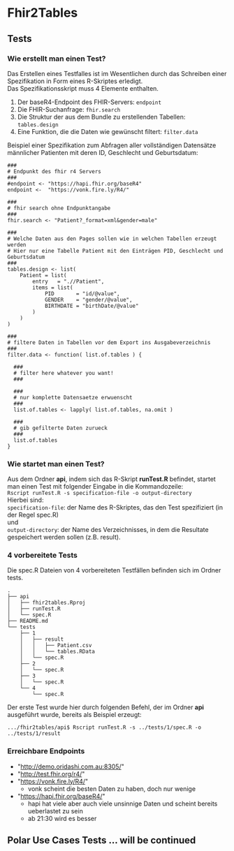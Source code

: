 # Fhir2Tables

## Tests
### Wie erstellt man einen Test?
Das Erstellen eines Testfalles ist im Wesentlichen durch das Schreiben einer Spezifikation in Form eines R-Skriptes erledigt.  
Das Spezifikationsskript muss 4 Elemente enthalten.
1. Der baseR4-Endpoint des FHIR-Servers:
```endpoint```
2. Die FHIR-Suchanfrage:
```fhir.search```
3. Die Struktur der aus dem Bundle zu erstellenden Tabellen:
```tables.design```
4. Eine Funktion, die die Daten wie gewünscht filtert:
```filter.data```  

Beispiel einer Spezifikation zum Abfragen aller vollständigen Datensätze männlicher Patienten mit deren ID, Geschlecht und Geburtsdatum:  

```
###
# Endpunkt des fhir r4 Servers
###
#endpoint <- "https://hapi.fhir.org/baseR4"
endpoint <-  "https://vonk.fire.ly/R4/"

###
# fhir search ohne Endpunktangabe
###
fhir.search <- "Patient?_format=xml&gender=male"

###
# Welche Daten aus den Pages sollen wie in welchen Tabellen erzeugt werden
# Hier nur eine Tabelle Patient mit den Einträgen PID, Geschlecht und Geburtsdatum
###
tables.design <- list(
	Patient = list(
		entry   = ".//Patient",
		items = list(
			PID       = "id/@value",
			GENDER    = "gender/@value",
			BIRTHDATE = "birthDate/@value"
		)
	)
)

###
# filtere Daten in Tabellen vor dem Export ins Ausgabeverzeichnis
###
filter.data <- function( list.of.tables ) {

  ###
  # filter here whatever you want!
  ###

  ###
  # nur komplette Datensaetze erwuenscht
  ###
  list.of.tables <- lapply( list.of.tables, na.omit )

  ###
  # gib gefilterte Daten zurueck
  ###
  list.of.tables
}
```
### Wie startet man einen Test?
Aus dem Ordner **api**, indem sich das R-Skript **runTest.R** befindet, startet man einen Test mit folgender Eingabe in die Kommandozeile:  
```Rscript runTest.R -s specification-file -o output-directory```  
Hierbei sind:  
```specification-file```: der Name des R-Skriptes, das den Test spezifiziert (in der Regel spec.R)  
und  
```output-directory```: der Name des Verzeichnisses, in dem die Resultate gespeichert werden sollen (z.B. result).

### 4 vorbereitete Tests
Die spec.R Dateien von 4 vorbereiteten Testfällen befinden sich im Ordner tests.  
```
.
├── api
│   ├── fhir2tables.Rproj
│   ├── runTest.R
│   └── spec.R
├── README.md
└── tests
    ├── 1
    │   ├── result
    │   │   ├── Patient.csv
    │   │   └── tables.RData
    │   └── spec.R
    ├── 2
    │   └── spec.R
    ├── 3
    │   └── spec.R
    └── 4
        └── spec.R
```  
Der erste Test wurde hier durch folgenden Befehl, der im Ordner **api** ausgeführt wurde, bereits als Beispiel erzeugt:  
```
.../fhir2tables/api$ Rscript runTest.R -s ../tests/1/spec.R -o ../tests/1/result
```

### Erreichbare Endpoints  
  - "http://demo.oridashi.com.au:8305/"  
  - "http://test.fhir.org/r4/"  
  - "https://vonk.fire.ly/R4/"  
    - vonk scheint die besten Daten zu haben, doch nur wenige  
  - "https://hapi.fhir.org/baseR4/"  
    - hapi hat viele aber auch viele unsinnige Daten und scheint bereits ueberlastet zu sein
	- ab 21:30 wird es besser  

## Polar Use Cases Tests ... will be continued
